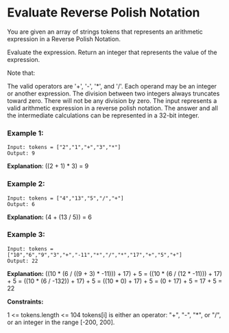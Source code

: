 # Evaluate Reverse Polish Notation

You are given an array of strings tokens that represents an arithmetic expression in a Reverse Polish Notation.

Evaluate the expression. Return an integer that represents the value of the expression.

Note that:

The valid operators are '+', '-', '*', and '/'.
Each operand may be an integer or another expression.
The division between two integers always truncates toward zero.
There will not be any division by zero.
The input represents a valid arithmetic expression in a reverse polish notation.
The answer and all the intermediate calculations can be represented in a 32-bit integer.
 

### Example 1:
```
Input: tokens = ["2","1","+","3","*"]
Output: 9
```
**Explanation**: ((2 + 1) * 3) = 9


### Example 2:
```
Input: tokens = ["4","13","5","/","+"]
Output: 6
```
**Explanation:** (4 + (13 / 5)) = 6


### Example 3:
```
Input: tokens = ["10","6","9","3","+","-11","*","/","*","17","+","5","+"]
Output: 22
```
**Explanation:** ((10 * (6 / ((9 + 3) * -11))) + 17) + 5
= ((10 * (6 / (12 * -11))) + 17) + 5
= ((10 * (6 / -132)) + 17) + 5
= ((10 * 0) + 17) + 5
= (0 + 17) + 5
= 17 + 5
= 22
 

**Constraints:**

1 <= tokens.length <= 104
tokens[i] is either an operator: "+", "-", "*", or "/", or an integer in the range [-200, 200].
